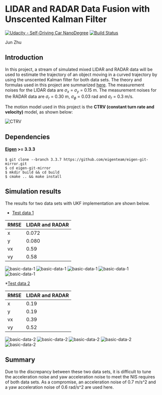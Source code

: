 # LIDAR and RADAR Data Fusion with Unscented Kalman Filter
[![Udacity - Self-Driving Car NanoDegree](https://s3.amazonaws.com/udacity-sdc/github/shield-carnd.svg)](http://www.udacity.com/drive)
[![Build Status](https://travis-ci.org/zhujun98/sensor-fusion.svg?branch=master)](https://travis-ci.org/zhujun98/sensor-fusion)

Jun Zhu

## Introduction

In this project, a stream of simulated mixed LIDAR and RADAR data will be used to estimate the trajectory of an object moving in a curved trajectory by using the unscented Kalman filter for both data sets. The theory and formulas used in this project are summarized [here](../KalmanFilter.pdf). The measurement noises for the LIDAR data are $\sigma_x$ = $\sigma_y$ = 0.15 m. The measurement noises for the RADAR data are $\sigma_r$ = 0.30 m, $\sigma_\phi$ = 0.03 rad and $\sigma_\dot{r}$ = 0.3 m/s. 

The motion model used in this project is the __CTRV (constant turn rate and velocity)__ model, as shown below:

![CTRV](../images_KalmanFilter/CTRV%20model.png)

## Dependencies

#### [Eigen](http://eigen.tuxfamily.org/index.php?title=Main_Page) >= 3.3.3

```shell script
$ git clone --branch 3.3.7 https://github.com/eigenteam/eigen-git-mirror.git
$ cd eigen-git-mirror
$ mkdir build && cd build
$ cmake .. && make install
```

## Simulation results

The results for two data sets with UKF implementation are shown below.

* [Test data 1](./data/sample-laser-radar-measurement-data-1.txt)

RMSE  | LIDAR and RADAR 
-------    | ------------------------
x         |  0.072
y         | 0.080
vx       | 0.59
vy       | 0.58

![basic-data-1](./output/basic-output-1.png)
![basic-data-1](./output/basic-output-1-vx.png)
![basic-data-1](./output/basic-output-1-vy.png)
![basic-data-1](./output/basic-output-1-lidar_NIS.png)
![basic-data-1](./output/basic-output-1-radar_NIS.png)

*[Test data 2](./data/sample-laser-radar-measurement-data-1.txt)

RMSE  | LIDAR and RADAR 
-------    | ------------------------
x         |  0.19
y         | 0.19
vx       | 0.39
vy       | 0.52

![basic-data-2](./output/basic-output-2.png)
![basic-data-2](./output/basic-output-2-vx.png)
![basic-data-2](./output/basic-output-2-vy.png)
![basic-data-2](./output/basic-output-2-lidar_NIS.png)
![basic-data-2](./output/basic-output-2-radar_NIS.png)


## Summary

Due to the discrepancy between these two data sets, it is difficult to tune the acceleration noise and yaw acceleration noise to meet the NIS requires of both data sets. As a compromise, an acceleration noise of 0.7 m/s^2 and a yaw acceleration noise of 0.6 rad/s^2 are used here.
